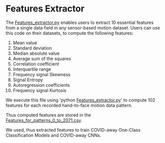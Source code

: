 # Features Extractor 

The [Features_extractor.py](https://github.com/bharathsudharsan/COVID-away/blob/master/Features%20Extractor/Features_extractor.py) enables users to extract 10 essential features from a single data field in any sensor-based motion dataset. Users can use this code on their datasets, to compute the following features:

1. Mean value                   
1. Standard deviation           
3. Median absolute value        
4. Average sum of the squares   
5. Correlation coefficient      
6. Interquartile range          
7. Frequency signal Skewness    
8. Signal Entropy               
9. Autoregression coefficients  
10. Frequency signal Kurtosis    

We execute this file using 'python [Features_extractor.py](https://github.com/bharathsudharsan/COVID-away/blob/master/Features%20Extractor/Features_extractor.py)' to compute 102 features for each recorded hand-to-face motion data pattern. 

Thus computed features are stored in the [Features_for_patterns_0_to_2071.csv](https://github.com/bharathsudharsan/COVID-away/blob/master/Features%20Extractor/Features_for_patterns_0_to_2071.csv).

We used, thus extracted features to train COVID-away One-Class Classification Models and COVID-away CNNs.
